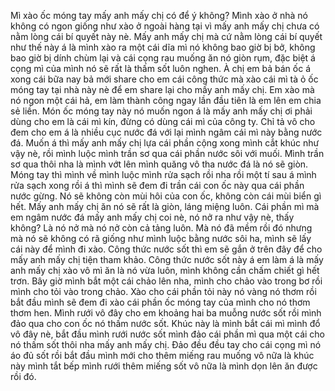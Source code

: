 Mì xào ốc móng tay mấy anh mấy chị có để ý không? Mình xào ở nhà nó không có ngon giống như xào ở ngoài hàng tại vì mấy anh mấy chị chưa có nằm lòng cái bí quyết này nè. Mấy anh mấy chị mà cứ nằm lòng cái bí quyết như thế này á là mình xào ra một cái dĩa mì nó không bao giờ bị bở, không bao giờ bị dính chùm lại và cái cọng rau muống ăn nó giòn rụm, đặc biệt á cọng mì của mình nó sẽ rất là thấm sốt luôn nghen. À chị em bả bán ốc á xong cái bữa nay bả mới share cho em cái công thức mà xào cái mì tà ỏ ốc móng tay tại nhà này nè để em share lại cho mấy anh mấy chị. Em xào mà nó ngon một cái hả, em làm thành công ngay lần đầu tiên là em lên em chia sẻ liền. Món ốc móng tay này nó muốn ngon á là mấy anh mấy chị ơi phải dùng cho em là cái mì kín, đừng có dùng cái mì của công ty. Chỉ tả vô cho đem cho em á là nhiều cục nước đá với lại mình ngâm cái mì này bằng nước đá. Muốn á thì mấy anh mấy chị lựa cái phần cộng xong mình cắt khúc như vậy nè, rồi mình luộc mình trần sơ qua cái phần nước sôi với muối. Mình trần sơ qua thôi nha là mình vớt lên mình quăng vô tha nước đá là nó sẽ giòn. Móng tay thì mình về mình luộc mình rửa sạch rồi nha rồi một tí sau á mình rửa sạch xong rồi á thì mình sẽ đem đi trần cái con ốc này qua cái phần nước gừng. Nó sẽ không còn mùi hôi của con ốc, không còn cái mùi biển gì hết. Mấy anh mấy chị ăn nó sẽ rất là giòn, láng miệng luôn. Cái phần mì mà em ngâm nước đá mấy anh mấy chị coi nè, nó nở ra như vậy nè, thấy không? Là nó nở mà nó nở còn cả tảng luôn. Mà nó đã mềm rồi đó nhưng mà nó sẽ không có rã giống như mình luộc bằng nước sôi ha, mình sẽ lấy cái này để mình đi xào. Công thức nước sốt thì em sẽ gắn ở trên đây để cho mấy anh mấy chị tiện tham khảo. Công thức nước sốt này á em làm á là mấy anh mấy chị xào vô mì ăn là nó vừa luôn, mình không cần chấm chiết gì hết trơn. Bây giờ mình bắt một cái chảo lên nha, mình cho chảo vào trong bơ rồi mình cho tỏi vào trong chảo. Xào cho cái phần tỏi này nó vàng nó thơm rồi bắt đầu mình sẽ đem đi xào cái phần ốc móng tay của mình cho nó thơm thơm hen. Mình rưới vô đây cho em khoảng hai ba muỗng nước sốt rồi mình đảo qua cho con ốc nó thấm nước sốt. Khúc này là mình bắt cái mì mình đổ vô đây nè, bắt đầu mình rưới nước sốt mình đảo cái phần mì qua một cái cho nó thấm sốt thôi nha mấy anh mấy chị. Đảo đều đều tay cho cái cọng mì nó áo đủ sốt rồi bắt đầu mình mới cho thêm miếng rau muống vô nữa là khúc này mình tắt bếp mình rưới thêm miếng sốt vô nữa là mình dọn lên ăn được rồi đó.